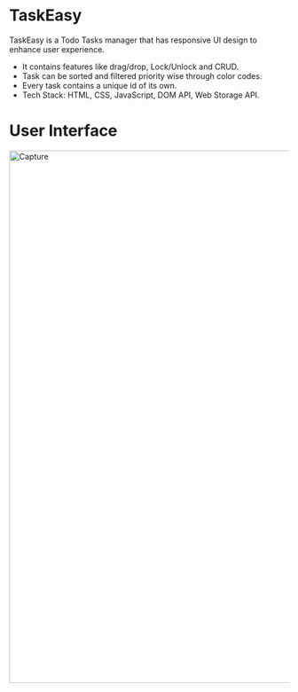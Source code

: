 # TaskEasy

TaskEasy is a Todo Tasks manager that has responsive UI design to enhance user experience.

- It contains features like drag/drop, Lock/Unlock and CRUD.
- Task can be sorted and filtered priority wise through color codes.
- Every task contains a unique id of its own.
- Tech Stack: HTML, CSS, JavaScript, DOM API, Web Storage API.

# User Interface

<img width="960" alt="Capture" src="https://user-images.githubusercontent.com/47293621/154807931-80f13a27-61e9-475b-a3ab-14bd01f39d65.PNG">
